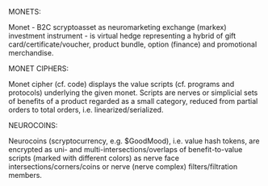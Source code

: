 MONETS:

Monet - B2C scryptoasset as neuromarketing exchange (markex) investment instrument - is virtual hedge representing a hybrid of gift card/certificate/voucher, product bundle, option (finance) and promotional merchandise.

MONET CIPHERS:

Monet cipher (cf. code) displays the value scripts (cf. programs and protocols) underlying the given monet. Scripts are nerves or simplicial sets of benefits of a product regarded as a small category, reduced from partial orders to total orders, i.e. linearized/serialized.

NEUROCOINS:

Neurocoins (scryptocurrency, e.g. $GoodMood), i.e. value hash tokens, are encrypted as uni- and multi-intersections/overlaps of benefit-to-value scripts (marked with different colors) as nerve face intersections/corners/coins or nerve (nerve complex) filters/filtration members.
